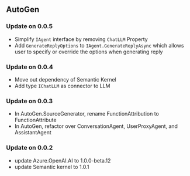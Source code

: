 ## AutoGen

### Update on 0.0.5
- Simplify `IAgent` interface by removing `ChatLLM` Property
- Add `GenerateReplyOptions` to `IAgent.GenerateReplyAsync` which allows user to specify or override the options when generating reply

### Update on 0.0.4
- Move out dependency of Semantic Kernel
- Add type `IChatLLM` as connector to LLM

### Update on 0.0.3
- In AutoGen.SourceGenerator, rename FunctionAttribution to FunctionAttribute
- In AutoGen, refactor over ConversationAgent, UserProxyAgent, and AssistantAgent

### Update on 0.0.2
- update Azure.OpenAI.AI to 1.0.0-beta.12
- update Semantic kernel to 1.0.1